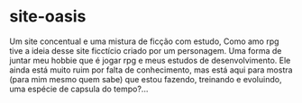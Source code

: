 # site-oasis
 Um site concentual e uma mistura de ficção com estudo, Como amo rpg tive a ideia desse site ficctício criado por um personagem. Uma forma de juntar meu hobbie que é jogar rpg e meus estudos de desenvolvimento. Ele ainda está muito ruim por falta de conhecimento, mas está aqui para mostra (para mim mesmo quem sabe) que estou fazendo, treinando e evoluindo, uma espécie de capsula do tempo?...
